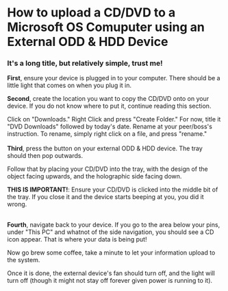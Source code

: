 # How to upload a CD/DVD to a Microsoft OS Comuputer using an External ODD & HDD Device
### It's a long title, but relatively simple, trust me! <br>
**First**, ensure your device is plugged in to your computer. There should be a little light that comes on when you plug it in. <p></p>
**Second**, create the location you want to copy the CD/DVD onto on your device. If you do not know where to put it, continue reading this section.<p></p>
Click on "Downloads." Right Click and press "Create Folder." For now, title it "DVD Downloads" followed by today's date. Rename at your peer/boss's instruction. 
To rename, simply right click on a file, and press "rename."
<br><br> 
**Third**, press the button on your external ODD & HDD device. The tray should then pop outwards. <p></p>
Follow that by placing your CD/DVD into the tray, with the design of the object facing upwards, and the holographic side facing down. <p></p>
****THIS IS IMPORTANT!****: Ensure your CD/DVD is clicked into the middle bit of the tray. If you close it and the device starts beeping at you, you did it wrong.<p></p>
<br>
**Fourth**, navigate back to your device. If you go to the area below your pins, under "This PC" and whatnot of the side navigation, you should see a CD icon appear.
That is where your data is being put! <p></p>
<p>Now go brew some coffee, take a minute to let your information upload to the system. </p>
<p>Once it is done, the external device's fan should turn off, and the light will turn off (though it might not stay off forever given power is running to it). </p>

